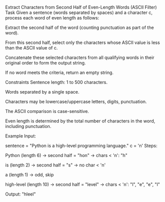 Extract Characters from Second Half of Even-Length Words (ASCII Filter)
Task
Given a sentence (words separated by spaces) and a character c, process each word of even length as follows:

Extract the second half of the word (counting punctuation as part of the word).

From this second half, select only the characters whose ASCII value is less than the ASCII value of c.

Concatenate these selected characters from all qualifying words in their original order to form the output string.

If no word meets the criteria, return an empty string.

Constraints
Sentence length: 1 to 500 characters.

Words separated by a single space.

Characters may be lowercase/uppercase letters, digits, punctuation.

The ASCII comparison is case-sensitive.

Even length is determined by the total number of characters in the word, including punctuation.

Example
Input:

sentence = "Python is a high-level programming language."
c = 'n'
Steps:

Python (length 6) → second half = "hon" → chars < 'n': "h"

is (length 2) → second half = "s" → no char < 'n'

a (length 1) → odd, skip

high-level (length 10) → second half = "level" → chars < 'n': "l", "e", "e", "l"

Output:
"hleel"